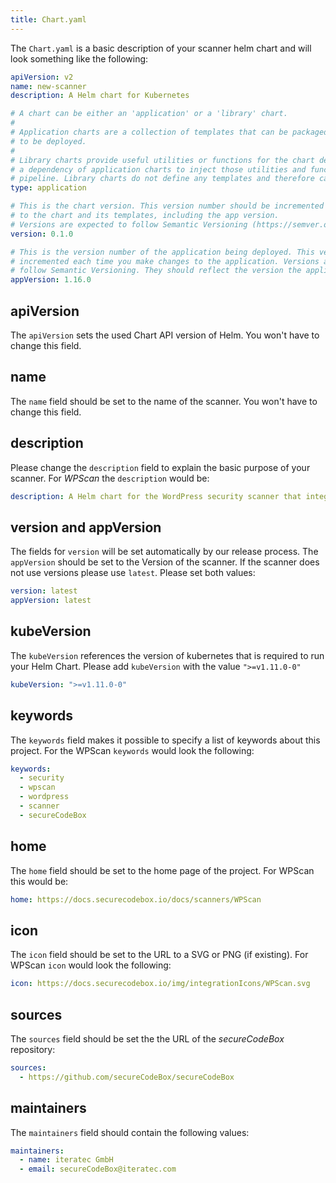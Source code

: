 ```yaml
---
title: Chart.yaml
---
```


The `Chart.yaml` is a basic description of your scanner helm chart and will look something like the following:

```yaml
apiVersion: v2
name: new-scanner
description: A Helm chart for Kubernetes

# A chart can be either an 'application' or a 'library' chart.
#
# Application charts are a collection of templates that can be packaged into versioned archives
# to be deployed.
#
# Library charts provide useful utilities or functions for the chart developer. They're included as
# a dependency of application charts to inject those utilities and functions into the rendering
# pipeline. Library charts do not define any templates and therefore cannot be deployed.
type: application

# This is the chart version. This version number should be incremented each time you make changes
# to the chart and its templates, including the app version.
# Versions are expected to follow Semantic Versioning (https://semver.org/)
version: 0.1.0

# This is the version number of the application being deployed. This version number should be
# incremented each time you make changes to the application. Versions are not expected to
# follow Semantic Versioning. They should reflect the version the application is using.
appVersion: 1.16.0
```

## apiVersion

The `apiVersion` sets the used Chart API version of Helm.
You won't have to change this field.

## name

The `name` field should be set to the name of the scanner.
You won't have to change this field.

## description

Please change the `description` field to explain the basic purpose of your scanner.
For *WPScan* the `description` would be:

```yaml
description: A Helm chart for the WordPress security scanner that integrates with the secureCodeBox. 
```

## version and appVersion

The fields for `version`  will be set automatically by our release process.
The `appVersion` should be set to the Version of the scanner. If the scanner does not use versions please use `latest`.
Please set both values:

```yaml
version: latest
appVersion: latest
```

## kubeVersion

The `kubeVersion` references the version of kubernetes that is required to run your Helm Chart.
Please add `kubeVersion` with the value `">=v1.11.0-0"`

```yaml
kubeVersion: ">=v1.11.0-0"
```

## keywords

The `keywords` field makes it possible to specify a list of keywords about this project.
For the WPScan `keywords` would look the following:

```yaml
keywords:
  - security
  - wpscan
  - wordpress
  - scanner
  - secureCodeBox
```

## home

The `home` field should be set to the home page of the project.
For WPScan this would be:

```yaml
home: https://docs.securecodebox.io/docs/scanners/WPScan
```

## icon

The `icon` field should be set to the URL to a SVG or PNG (if existing).
For WPScan `icon` would look the following:

```yaml
icon: https://docs.securecodebox.io/img/integrationIcons/WPScan.svg
```

## sources

The `sources` field should be set the the URL of the *secureCodeBox* repository:

```yaml
sources:
  - https://github.com/secureCodeBox/secureCodeBox
```

## maintainers

The `maintainers` field should contain the following values:

```yaml
maintainers:
  - name: iteratec GmbH
  - email: secureCodeBox@iteratec.com
```

